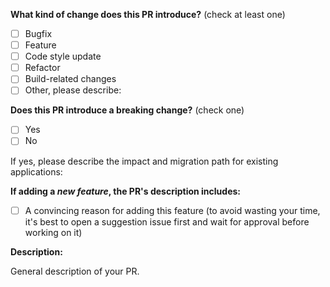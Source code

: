 <!-- PULL REQUEST TEMPLATE -->
<!-- (Update "[ ]" to "[x]" to check a box) -->

**What kind of change does this PR introduce?** (check at least one)

- [ ] Bugfix
- [ ] Feature
- [ ] Code style update
- [ ] Refactor
- [ ] Build-related changes
- [ ] Other, please describe:

**Does this PR introduce a breaking change?** (check one)

- [ ] Yes
- [ ] No

If yes, please describe the impact and migration path for existing applications:

**If adding a *new feature*, the PR's description includes:**
- [ ] A convincing reason for adding this feature (to avoid wasting your time,
  it's best to open a suggestion issue first and wait for approval before
  working on it)

**Description:**

General description of your PR.